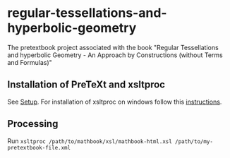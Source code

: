 # regular-tessellations-and-hyperbolic-geometry
The pretextbook project associated with the book "Regular Tessellations and hyperbolic Geometry - An Approach by Constructions (without Terms and Formulas)"

## Installation of PreTeXt and xsltproc
See [Setup](https://pretextbook.org/doc/author-guide/html/quickstart-setup.html).
For installation of xsltproc on windows follow this [instructions](https://pretextbook.org/doc/author-guide/html/installing-xsltproc.html).

## Processing
Run ```xsltproc /path/to/mathbook/xsl/mathbook-html.xsl /path/to/my-pretextbook-file.xml```

